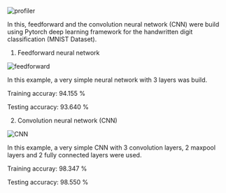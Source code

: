 ![profiler](https://user-images.githubusercontent.com/42026685/107779121-3851fb80-6d45-11eb-994b-8ef773927ed8.png)

In this, feedforward and the convolution neural network (CNN) were build using Pytorch deep learning framework for the handwritten digit classification (MNIST Dataset).

1. Feedforward neural network

![feedforward](https://user-images.githubusercontent.com/42026685/107779490-b3b3ad00-6d45-11eb-93c0-ad1636da69ad.png)

In this example, a very simple neural network with 3 layers was build. 

Training accuray: 94.155 %

Testing accuracy: 93.640 % 

2. Convolution neural network (CNN)

![CNN](https://user-images.githubusercontent.com/42026685/107779783-20c74280-6d46-11eb-8ce6-640e20f1d338.png)

In this example, a very simple CNN with 3 convolution layers, 2 maxpool layers and 2 fully connected layers were used. 

Training accuray: 98.347 %

Testing accuracy: 98.550 % 
